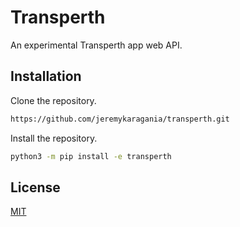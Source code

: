 # Transperth
An experimental Transperth app web API.

## Installation
Clone the repository.
```bash
https://github.com/jeremykaragania/transperth.git
```
Install the repository.
```bash
python3 -m pip install -e transperth
```

## License
[MIT](LICENSE)
